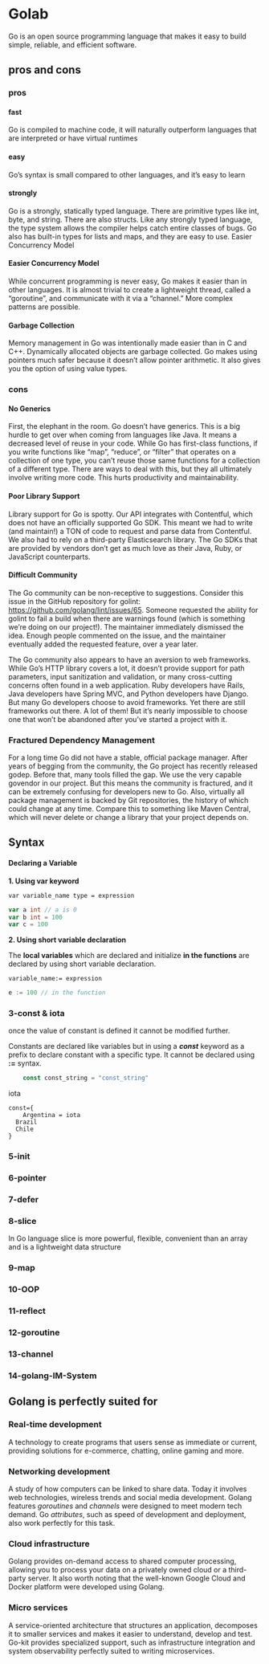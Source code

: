 # Golab

Go is an open source programming language that makes it easy to build simple, reliable, and efficient software.

## pros and cons
### pros
#### fast 
Go is compiled to machine code, 
it will naturally outperform languages that are interpreted or have virtual runtimes

#### easy
Go’s syntax is small compared to other languages, and it’s easy to learn
#### strongly
Go is a strongly, statically typed language. There are primitive types like int, byte, and string. There are also structs. Like any strongly typed language, the type system allows the compiler helps catch entire classes of bugs. Go also has built-in types for lists and maps, and they are easy to use.
Easier Concurrency Model

#### Easier Concurrency Model
While concurrent programming is never easy, Go makes it easier than in other languages. It is almost trivial to create a lightweight thread, called a “goroutine”, and communicate with it via a “channel.” More complex patterns are possible.



#### Garbage Collection
Memory management in Go was intentionally made easier than in C and C++. Dynamically allocated objects are garbage collected. Go makes using pointers much safer because it doesn’t allow pointer arithmetic. It also gives you the option of using value types.

### cons
#### No Generics
First, the elephant in the room. Go doesn’t have generics. This is a big hurdle to get over when coming from languages like Java. It means a decreased level of reuse in your code. While Go has first-class functions, if you write functions like “map”, “reduce”, or “filter” that operates on a collection of one type, you can’t reuse those same functions for a collection of a different type. There are ways to deal with this, but they all ultimately involve writing more code. This hurts productivity and maintainability.


#### Poor Library Support
Library support for Go is spotty. Our API integrates with Contentful, which does not have an officially supported Go SDK. This meant we had to write (and maintain!) a TON of code to request and parse data from Contentful. We also had to rely on a third-party Elasticsearch library. The Go SDKs that are provided by vendors don’t get as much love as their Java, Ruby, or JavaScript counterparts.

#### Difficult Community
The Go community can be non-receptive to suggestions. Consider this issue in the GitHub repository for golint: https://github.com/golang/lint/issues/65. Someone requested the ability for golint to fail a build when there are warnings found (which is something we’re doing on our project!). The maintainer immediately dismissed the idea. Enough people commented on the issue, and the maintainer eventually added the requested feature, over a year later.

The Go community also appears to have an aversion to web frameworks. While Go’s HTTP library covers a lot, it doesn’t provide support for path parameters, input sanitization and validation, or many cross-cutting concerns often found in a web application. Ruby developers have Rails, Java developers have Spring MVC, and Python developers have Django. But many Go developers choose to avoid frameworks. Yet there are still frameworks out there. A lot of them! But it’s nearly impossible to choose one that won’t be abandoned after you’ve started a project with it.

### Fractured Dependency Management
For a long time Go did not have a stable, official package manager. After years of begging from the community, the Go project has recently released godep. Before that, many tools filled the gap. We use the very capable govendor in our project. But this means the community is fractured, and it can be extremely confusing for developers new to Go. Also, virtually all package management is backed by Git repositories, the history of which could change at any time. Compare this to something like Maven Central, which will never delete or change a library that your project depends on.


## Syntax

#### Declaring a Variable

**1. Using var keyword**

`var variable_name type = expression `

```go
var a int // a is 0
var b int = 100
var c = 100
```





**2. Using short variable declaration**

The **local variables**  which are declared and initialize **in the functions** are declared by using short variable declaration.

`variable_name:= expression` 

```go
e := 100 // in the function
```



### 3-const & iota

once the value of constant is defined it cannot be modified further.

Constants are declared like variables but in using a ***const*** keyword as a prefix to declare constant with a specific type. It cannot be declared using **:=** syntax. 

```go
    const const_string = "const_string"
```

iota

```
const={
	Argentina = iota
  Brazil
  Chile
}
```



### 5-init
### 6-pointer
### 7-defer
### 8-slice

In Go language slice is more powerful, flexible, convenient than an array and is a lightweight data structure

### 9-map
###  10-OOP
### 11-reflect
### 12-goroutine
###  13-channel
### 14-golang-IM-System





## Golang is perfectly suited for

### Real-time development

A technology to create programs that users sense as immediate or current, providing solutions for e-commerce, chatting, online gaming and more.

### 

### Networking development

A study of how computers can be linked to share data. Today it involves web technologies, wireless trends and social media development. Golang features *goroutines* and *channels* were designed to meet modern tech demand. Go *attributes*, such as speed of development and deployment, also work perfectly for this task.

### 

### Cloud infrastructure

Golang provides on-demand access to shared computer processing, allowing you to process your data on a privately owned cloud or a third-party server. It also worth noting that the well-known Google Cloud and Docker platform were developed using Golang.

### 

### Micro services

A service-oriented architecture that structures an application, decomposes it to smaller services and makes it easier to understand, develop and test. Go-kit provides specialized support, such as infrastructure integration and system observability perfectly suited to writing microservices.

